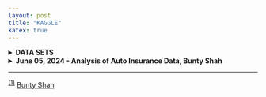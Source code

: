 ```yaml
---
layout: post
title: "KAGGLE"
katex: true
---
```

<details class="collapse-box"><summary class="collapse-box-title"><b>DATA SETS</b></summary><div markdown="1"><sup>

- [Diabetes Data Set](https://www.kaggle.com/datasets/mathchi/diabetes-data-set)
  - [GLM Method Example 1](https://www.kaggle.com/code/abhishekacharjee/diabetes-feature-selection-process)
  - [GLM Method Example 2](https://www.kaggle.com/code/abhijeetbhilare/diabetes-prediction-with-catboost)

- [Auto Insurance Claims (Fraud Detection)](https://www.kaggle.com/datasets/buntyshah/auto-insurance-claims-data/data)
  - [Nitesh Yadav](https://www.kaggle.com/code/niteshyadav3103/insurance-fraud-detection-using-12-models)
  - [Bunty Shah](https://www.kaggle.com/code/buntyshah/insurance-fraud-claims-detection)
  - [Anmol prakash](https://www.kaggle.com/code/anmolprakash121/car-insurance-fraud-detection)
  - [Nova Zidane Ibrahim](https://www.kaggle.com/code/zidaneibrahim/fraud-insurance-prediction)
  - [Anuj Shakya](https://www.kaggle.com/code/anujshakya/insurance-fraud-detection-83-acc)
  - [Sijil Salim](https://www.kaggle.com/code/sijils/auto-insurance-fraud-detection)

<p class="collapse-box-p">END</p></div></details>

<details class="collapse-box"><summary class="collapse-box-title"><b>June 05, 2024 - Analysis of Auto Insurance Data, Bunty Shah</b></summary><div markdown="1"><p class="collapse-box-source"><a href="#s1">[SOURCE]</a></p>
<hr>
- An attempt to understand what Bunty is doing while analyzing this data.
  - (1) Calling data.head() and data.describe() to check for columns that are uninformative. In this case a lot of the data is the word "NaN."
  - (2) Drop the columns that are not informative.
  - (3) Next we build a function to check if any values are missing.
    - A value is missing if it is null.
  - He finds that 0 are missing I find that authorities_contacted is missing 9.1%.
    - Q: What to do when we have missing values?
  - Next step is labelencoding?
  	- "#lets do Lable enconding coding to make more features" not sure what this means have to learn.
  - (4) Determine if any objects are binary.
  - Balanced data?
  	- Not sure what they mean about this. Why does it matter if data is balanced? Especially for fraud.
  - Run light gradient boosting model.
    - LightLGM
  - Test score differ by around .30
    - Author has different features(random variables).
    - Not reproducible.

<hr>

- SUMMARY
  - Need to understand LightLGM
- STRUCTURE
  - (1)[FIND DATA FLAWS] -> [FIX DATA FLAWS] -> [DATA TYPES]
  - (2)[OBJ TO BINARY IF DATA[OBJ].UNIQUE() <= 2] -> [LightLGM on BINARY DATA]
  - (3)[TRAIN] -> [OUTPUT]

 <p class="collapse-box-p">END</p></div></details>

<hr>

<sup id="s1"><a href="#s1">(1)</a></sup>
[Bunty Shah](https://www.kaggle.com/code/buntyshah/insurance-fraud-claims-detection)

[jekyll-docs]: http://jekyllrb.com/docs/home
[jekyll-gh]:   https://github.com/jekyll/jekyll
[jekyll-talk]: https://talk.jekyllrb.com/
